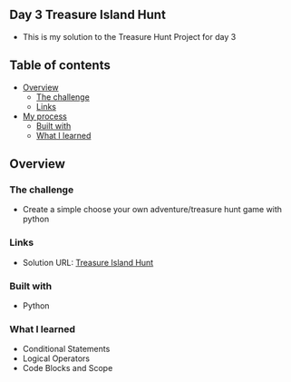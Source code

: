 ## Day 3 Treasure Island Hunt

- This is my solution to the Treasure Hunt Project for day 3

## Table of contents

- [Overview](#overview)
  - [The challenge](#the-challenge)
  - [Links](#links)
- [My process](#my-process)
  - [Built with](#built-with)
  - [What I learned](#what-i-learned)

## Overview

### The challenge

- Create a simple choose your own adventure/treasure hunt game with python

### Links

- Solution URL: [Treasure Island Hunt](https://replit.com/@appbrewery/treasure-island-end)

### Built with

- Python

### What I learned
- Conditional Statements
- Logical Operators
- Code Blocks and Scope